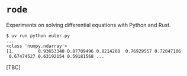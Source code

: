 # `rode`

Experiments on solving differential equations with Python and Rust.

```
$ uv run python euler.py
...
<class 'numpy.ndarray'>
[1.         0.93653348 0.87709496 0.8214288  0.76929557 0.72047106
 0.67474527 0.63192154 0.59181568 ...
```

[TBC]
